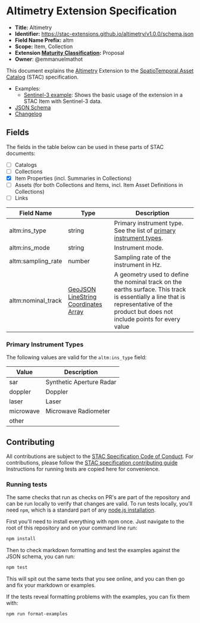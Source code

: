 # Altimetry Extension Specification

- **Title:** Altimetry
- **Identifier:** <https://stac-extensions.github.io/altimetry/v1.0.0/schema.json>
- **Field Name Prefix:** altm
- **Scope:** Item, Collection
- **Extension [Maturity Classification](https://github.com/radiantearth/stac-spec/tree/master/extensions/README.md#extension-maturity):** Proposal
- **Owner**: @emmanuelmathot

This document explains the [Altimetry](https://www.aviso.altimetry.fr/en/techniques/altimetry/principle.html) Extension 
to the [SpatioTemporal Asset Catalog](https://github.com/radiantearth/stac-spec) (STAC) specification.

- Examples:
  - [Sentinel-3 example](examples/sentinel3.json): Shows the basic usage of the extension in a STAC Item with Sentinel-3 data.
- [JSON Schema](json-schema/schema.json)
- [Changelog](./CHANGELOG.md)

## Fields

The fields in the table below can be used in these parts of STAC documents:

- [ ] Catalogs
- [ ] Collections
- [x] Item Properties (incl. Summaries in Collections)
- [ ] Assets (for both Collections and Items, incl. Item Asset Definitions in Collections)
- [ ] Links

| Field Name         | Type                                                                                     | Description                                                                                                                                                                           |
| ------------------ | ---------------------------------------------------------------------------------------- | ------------------------------------------------------------------------------------------------------------------------------------------------------------------------------------- |
| altm:ins_type      | string                                                                                   | Primary instrument type. See the list of [primary instrument types](#primary-instrument-types).                                                                                       |
| altm:ins_mode      | string                                                                                   | Instrument mode.                                                                                                                                                                      |
| altm:sampling_rate | number                                                                                   | Sampling rate of the instrument in Hz.                                                                                                                                                |
| altm:nominal_track | [GeoJSON LineString Coordinates Array](https://datatracker.ietf.org/doc/html/rfc7946#section-3.1.4) | A geometry used to define the nominal track on the earths surface. This track is essentially a line that is representative of the product but does not include points for every value |

### Primary Instrument Types

The following values are valid for the `altm:ins_type` field:

| Value     | Description              |
| --------- | ------------------------ |
| sar       | Synthetic Aperture Radar |
| doppler   | Doppler                  |
| laser     | Laser                    |
| microwave | Microwave Radiometer     |
| other     |                          |

## Contributing

All contributions are subject to the
[STAC Specification Code of Conduct](https://github.com/radiantearth/stac-spec/blob/master/CODE_OF_CONDUCT.md).
For contributions, please follow the
[STAC specification contributing guide](https://github.com/radiantearth/stac-spec/blob/master/CONTRIBUTING.md) Instructions
for running tests are copied here for convenience.

### Running tests

The same checks that run as checks on PR's are part of the repository and can be run locally to verify that changes are valid. 
To run tests locally, you'll need `npm`, which is a standard part of any [node.js installation](https://nodejs.org/en/download/).

First you'll need to install everything with npm once. Just navigate to the root of this repository and on 
your command line run:
```bash
npm install
```

Then to check markdown formatting and test the examples against the JSON schema, you can run:
```bash
npm test
```

This will spit out the same texts that you see online, and you can then go and fix your markdown or examples.

If the tests reveal formatting problems with the examples, you can fix them with:
```bash
npm run format-examples
```
